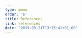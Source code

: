 ```yaml
---
type: menu
order: '6'
title: References
link: references
date: '2019-03-21T13:15:41+01:00'
---
```


